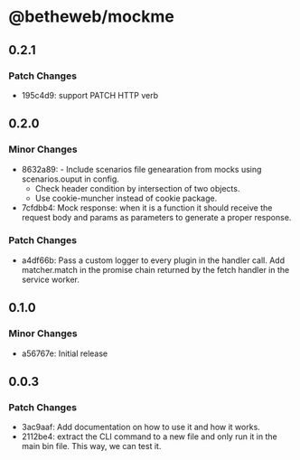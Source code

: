 # @betheweb/mockme

## 0.2.1

### Patch Changes

- 195c4d9: support PATCH HTTP verb

## 0.2.0

### Minor Changes

- 8632a89: - Include scenarios file genearation from mocks using scenarios.ouput in config.
  - Check header condition by intersection of two objects.
  - Use cookie-muncher instead of cookie package.
- 7cfdbb4: Mock response: when it is a function it should receive the request body and params as parameters to generate a proper response.

### Patch Changes

- a4df66b: Pass a custom logger to every plugin in the handler call.
  Add matcher.match in the promise chain returned by the fetch handler in the service worker.

## 0.1.0

### Minor Changes

- a56767e: Initial release

## 0.0.3

### Patch Changes

- 3ac9aaf: Add documentation on how to use it and how it works.
- 2112be4: extract the CLI command to a new file and only run it in the main bin file. This way, we can test it.
